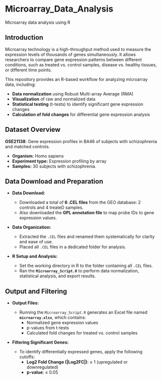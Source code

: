 # Microarray_Data_Analysis
Microarray data analysis using R

## Introduction

Microarray technology is a high-throughput method used to measure the expression levels of thousands of genes simultaneously. It allows researchers to compare gene expression patterns between different conditions, such as treated vs. control samples, disease vs. healthy tissues, or different time points.

This repository provides an R-based workflow for analyzing microarray data, including:

- **Data normalization** using Robust Multi-array Average (RMA)
- **Visualization** of raw and normalized data
- **Statistical testing** (t-tests) to identify significant gene expression changes
- **Calculation of fold changes** for differential gene expression analysis

## Dataset Overview

**GSE21138**: Gene expression profiles in BA46 of subjects with schizophrenia and matched controls.

- **Organism:** Homo sapiens  
- **Experiment type:** Expression profiling by array  
- **Samples:** 30 subjects with schizophrenia. 

## Data Download and Preparation

- **Data Download:**  
  - Downloaded a total of **6 .CEL files** from the GEO database: 2 controls and 4 treateD samples.  
  - Also downloaded the **GPL annotation file** to map probe IDs to gene expression values.  

- **Data Organization:**  
  - Extracted the `.CEL` files and renamed them systematically for clarity and ease of use.  
  - Placed all `.CEL` files in a dedicated folder for analysis.  

- **R Setup and Analysis:**  
  - Set the working directory in R to the folder containing all `.CEL` files.  
  - Ran the **`Microarray_Script.R`** to perform data normalization, statistical analysis, and export results.

## Output and Filtering

- **Output Files:**  
  - Running the `Microarray_Script.R` generates an Excel file named **`microarray.xlsx`**, which contains:  
    - Normalized gene expression values  
    - p-values from t-tests  
    - Calculated fold changes for treated vs. control samples  

- **Filtering Significant Genes:**  
  - To identify differentially expressed genes, apply the following cutoffs:  
    - **Log2 Fold Change (|Log2FC|)**: ≥ 1 (upregulated or downregulated)  
    - **p-value**: ≤ 0.05  



